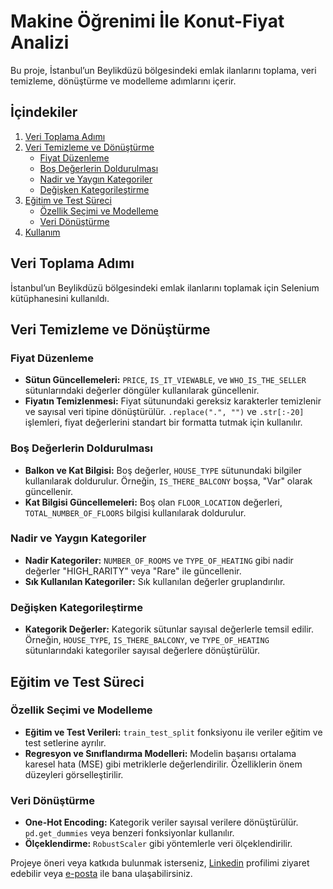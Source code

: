 # Makine Öğrenimi İle Konut-Fiyat Analizi

Bu proje, İstanbul’un Beylikdüzü bölgesindeki emlak ilanlarını toplama, veri temizleme, dönüştürme ve modelleme adımlarını içerir.

## İçindekiler

1. [Veri Toplama Adımı](#veri-toplama-adımı)
2. [Veri Temizleme ve Dönüştürme](#veri-temizleme-ve-dönüştürme)
   - [Fiyat Düzenleme](#fiyat-düzenleme)
   - [Boş Değerlerin Doldurulması](#boş-değerlerin-doldurulması)
   - [Nadir ve Yaygın Kategoriler](#nadir-ve-yaygın-kategoriler)
   - [Değişken Kategorileştirme](#değişken-kategorileştirme)
3. [Eğitim ve Test Süreci](#eğitim-ve-test-süreci)
   - [Özellik Seçimi ve Modelleme](#özellik-seçimi-ve-modelleme)
   - [Veri Dönüştürme](#veri-dönüştürme)
4. [Kullanım](#kullanım)

## Veri Toplama Adımı

İstanbul’un Beylikdüzü bölgesindeki emlak ilanlarını toplamak için Selenium kütüphanesini kullanıldı.

## Veri Temizleme ve Dönüştürme

### Fiyat Düzenleme

- **Sütun Güncellemeleri:** `PRICE`, `IS_IT_VIEWABLE`, ve `WHO_IS_THE_SELLER` sütunlarındaki değerler döngüler kullanılarak güncellenir.
- **Fiyatın Temizlenmesi:** Fiyat sütunundaki gereksiz karakterler temizlenir ve sayısal veri tipine dönüştürülür. `.replace(".", "")` ve `.str[:-20]` işlemleri, fiyat değerlerini standart bir formatta tutmak için kullanılır.

### Boş Değerlerin Doldurulması

- **Balkon ve Kat Bilgisi:** Boş değerler, `HOUSE_TYPE` sütunundaki bilgiler kullanılarak doldurulur. Örneğin, `IS_THERE_BALCONY` boşsa, "Var" olarak güncellenir.
- **Kat Bilgisi Güncellemeleri:** Boş olan `FLOOR_LOCATION` değerleri, `TOTAL_NUMBER_OF_FLOORS` bilgisi kullanılarak doldurulur.

### Nadir ve Yaygın Kategoriler

- **Nadir Kategoriler:** `NUMBER_OF_ROOMS` ve `TYPE_OF_HEATING` gibi nadir değerler "HIGH_RARITY" veya "Rare" ile güncellenir.
- **Sık Kullanılan Kategoriler:** Sık kullanılan değerler gruplandırılır.

### Değişken Kategorileştirme

- **Kategorik Değerler:** Kategorik sütunlar sayısal değerlerle temsil edilir. Örneğin, `HOUSE_TYPE`, `IS_THERE_BALCONY`, ve `TYPE_OF_HEATING` sütunlarındaki kategoriler sayısal değerlere dönüştürülür.

## Eğitim ve Test Süreci

### Özellik Seçimi ve Modelleme

- **Eğitim ve Test Verileri:** `train_test_split` fonksiyonu ile veriler eğitim ve test setlerine ayrılır.
- **Regresyon ve Sınıflandırma Modelleri:** Modelin başarısı ortalama karesel hata (MSE) gibi metriklerle değerlendirilir. Özelliklerin önem düzeyleri görselleştirilir.

### Veri Dönüştürme

- **One-Hot Encoding:** Kategorik veriler sayısal verilere dönüştürülür. `pd.get_dummies` veya benzeri fonksiyonlar kullanılır.
- **Ölçeklendirme:** `RobustScaler` gibi yöntemlerle veri ölçeklendirilir.


Projeye öneri veya katkıda bulunmak isterseniz, [Linkedin](https://www.linkedin.com/in/ibrahimsezginim) profilimi ziyaret edebilir veya [e-posta](mailto:benibrahimsezgin@outlook.com) ile bana ulaşabilirsiniz.
